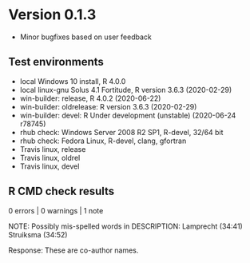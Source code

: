 # Version 0.1.3

* Minor bugfixes based on user feedback

## Test environments

* local Windows 10 install, R 4.0.0
* local linux-gnu Solus 4.1 Fortitude, R version 3.6.3 (2020-02-29)
* win-builder: release, R 4.0.2 (2020-06-22)
* win-builder: oldrelease: R version 3.6.3 (2020-02-29)
* win-builder: devel: R Under development (unstable) (2020-06-24 r78745)
* rhub check: Windows Server 2008 R2 SP1, R-devel, 32/64 bit
* rhub check: Fedora Linux, R-devel, clang, gfortran
* Travis linux, release
* Travis linux, oldrel
* Travis linux, devel

## R CMD check results

0 errors | 0 warnings | 1 note

NOTE: Possibly mis-spelled words in DESCRIPTION:
  Lamprecht (34:41)
  Struiksma (34:52)

Response: These are co-author names.
